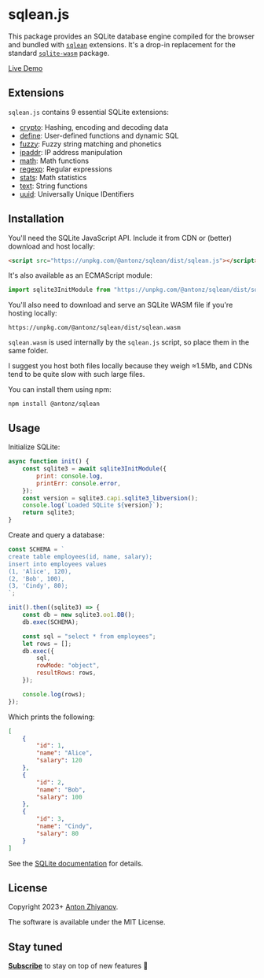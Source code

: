 # sqlean.js

This package provides an SQLite database engine compiled for the browser and bundled with [`sqlean`](https://github.com/nalgeon/sqlean) extensions. It's a drop-in replacement for the standard [`sqlite-wasm`](https://sqlite.org/wasm/doc/trunk/npm.md) package.

[Live Demo](https://sqlime.org/)

## Extensions

`sqlean.js` contains 9 essential SQLite extensions:

-   [crypto](https://github.com/nalgeon/sqlean/blob/main/docs/crypto.md): Hashing, encoding and decoding data
-   [define](https://github.com/nalgeon/sqlean/blob/main/docs/define.md): User-defined functions and dynamic SQL
-   [fuzzy](https://github.com/nalgeon/sqlean/blob/main/docs/fuzzy.md): Fuzzy string matching and phonetics
-   [ipaddr](https://github.com/nalgeon/sqlean/blob/main/docs/ipaddr.md): IP address manipulation
-   [math](https://github.com/nalgeon/sqlean/blob/main/docs/math.md): Math functions
-   [regexp](https://github.com/nalgeon/sqlean/blob/main/docs/regexp.md): Regular expressions
-   [stats](https://github.com/nalgeon/sqlean/blob/main/docs/stats.md): Math statistics
-   [text](https://github.com/nalgeon/sqlean/blob/main/docs/text.md): String functions
-   [uuid](https://github.com/nalgeon/sqlean/blob/main/docs/uuid.md): Universally Unique IDentifiers

## Installation

You'll need the SQLite JavaScript API. Include it from CDN or (better) download and host locally:

```html
<script src="https://unpkg.com/@antonz/sqlean/dist/sqlean.js"></script>
```

It's also available as an ECMAScript module:

```js
import sqlite3InitModule from "https://unpkg.com/@antonz/sqlean/dist/sqlean.mjs";
```

You'll also need to download and serve an SQLite WASM file if you're hosting locally:

```
https://unpkg.com/@antonz/sqlean/dist/sqlean.wasm
```

`sqlean.wasm` is used internally by the `sqlean.js` script, so place them in the same folder.

I suggest you host both files locally because they weigh ≈1.5Mb, and CDNs tend to be quite slow with such large files.

You can install them using npm:

```
npm install @antonz/sqlean
```

## Usage

Initialize SQLite:

```js
async function init() {
    const sqlite3 = await sqlite3InitModule({
        print: console.log,
        printErr: console.error,
    });
    const version = sqlite3.capi.sqlite3_libversion();
    console.log(`Loaded SQLite ${version}`);
    return sqlite3;
}
```

Create and query a database:

```js
const SCHEMA = `
create table employees(id, name, salary);
insert into employees values
(1, 'Alice', 120),
(2, 'Bob', 100),
(3, 'Cindy', 80);
`;

init().then((sqlite3) => {
    const db = new sqlite3.oo1.DB();
    db.exec(SCHEMA);

    const sql = "select * from employees";
    let rows = [];
    db.exec({
        sql,
        rowMode: "object",
        resultRows: rows,
    });

    console.log(rows);
});
```

Which prints the following:

```json
[
    {
        "id": 1,
        "name": "Alice",
        "salary": 120
    },
    {
        "id": 2,
        "name": "Bob",
        "salary": 100
    },
    {
        "id": 3,
        "name": "Cindy",
        "salary": 80
    }
]
```

See the [SQLite documentation](https://sqlite.org/wasm) for details.

## License

Copyright 2023+ [Anton Zhiyanov](https://antonz.org/).

The software is available under the MIT License.

## Stay tuned

[**Subscribe**](https://antonz.org/subscribe/) to stay on top of new features 🚀
